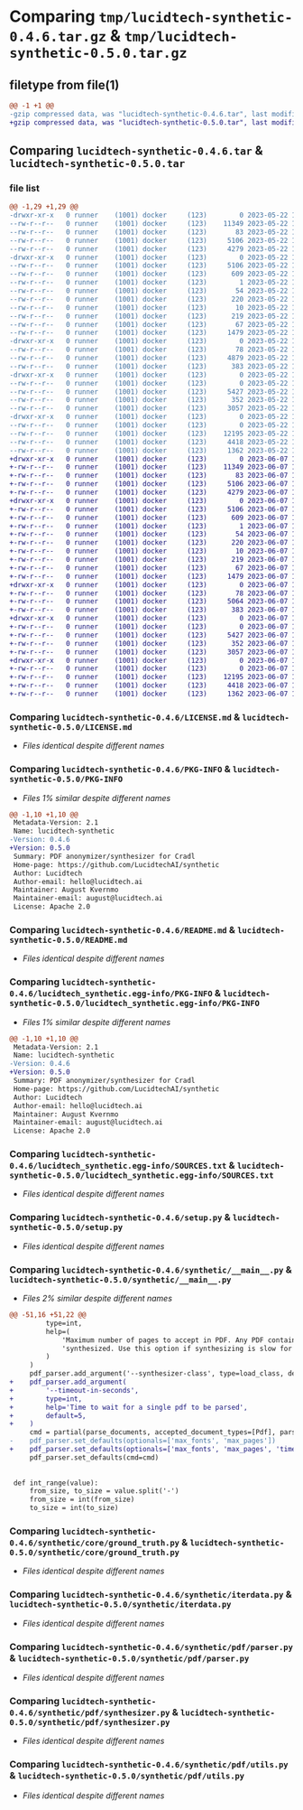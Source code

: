 # Comparing `tmp/lucidtech-synthetic-0.4.6.tar.gz` & `tmp/lucidtech-synthetic-0.5.0.tar.gz`

## filetype from file(1)

```diff
@@ -1 +1 @@
-gzip compressed data, was "lucidtech-synthetic-0.4.6.tar", last modified: Mon May 22 13:47:28 2023, max compression
+gzip compressed data, was "lucidtech-synthetic-0.5.0.tar", last modified: Wed Jun  7 11:42:23 2023, max compression
```

## Comparing `lucidtech-synthetic-0.4.6.tar` & `lucidtech-synthetic-0.5.0.tar`

### file list

```diff
@@ -1,29 +1,29 @@
-drwxr-xr-x   0 runner    (1001) docker     (123)        0 2023-05-22 13:47:28.281624 lucidtech-synthetic-0.4.6/
--rw-r--r--   0 runner    (1001) docker     (123)    11349 2023-05-22 13:47:15.000000 lucidtech-synthetic-0.4.6/LICENSE.md
--rw-r--r--   0 runner    (1001) docker     (123)       83 2023-05-22 13:47:15.000000 lucidtech-synthetic-0.4.6/MANIFEST.in
--rw-r--r--   0 runner    (1001) docker     (123)     5106 2023-05-22 13:47:28.281624 lucidtech-synthetic-0.4.6/PKG-INFO
--rw-r--r--   0 runner    (1001) docker     (123)     4279 2023-05-22 13:47:15.000000 lucidtech-synthetic-0.4.6/README.md
-drwxr-xr-x   0 runner    (1001) docker     (123)        0 2023-05-22 13:47:28.277624 lucidtech-synthetic-0.4.6/lucidtech_synthetic.egg-info/
--rw-r--r--   0 runner    (1001) docker     (123)     5106 2023-05-22 13:47:28.000000 lucidtech-synthetic-0.4.6/lucidtech_synthetic.egg-info/PKG-INFO
--rw-r--r--   0 runner    (1001) docker     (123)      609 2023-05-22 13:47:28.000000 lucidtech-synthetic-0.4.6/lucidtech_synthetic.egg-info/SOURCES.txt
--rw-r--r--   0 runner    (1001) docker     (123)        1 2023-05-22 13:47:28.000000 lucidtech-synthetic-0.4.6/lucidtech_synthetic.egg-info/dependency_links.txt
--rw-r--r--   0 runner    (1001) docker     (123)       54 2023-05-22 13:47:28.000000 lucidtech-synthetic-0.4.6/lucidtech_synthetic.egg-info/entry_points.txt
--rw-r--r--   0 runner    (1001) docker     (123)      220 2023-05-22 13:47:28.000000 lucidtech-synthetic-0.4.6/lucidtech_synthetic.egg-info/requires.txt
--rw-r--r--   0 runner    (1001) docker     (123)       10 2023-05-22 13:47:28.000000 lucidtech-synthetic-0.4.6/lucidtech_synthetic.egg-info/top_level.txt
--rw-r--r--   0 runner    (1001) docker     (123)      219 2023-05-22 13:47:15.000000 lucidtech-synthetic-0.4.6/requirements.txt
--rw-r--r--   0 runner    (1001) docker     (123)       67 2023-05-22 13:47:28.281624 lucidtech-synthetic-0.4.6/setup.cfg
--rw-r--r--   0 runner    (1001) docker     (123)     1479 2023-05-22 13:47:15.000000 lucidtech-synthetic-0.4.6/setup.py
-drwxr-xr-x   0 runner    (1001) docker     (123)        0 2023-05-22 13:47:28.277624 lucidtech-synthetic-0.4.6/synthetic/
--rw-r--r--   0 runner    (1001) docker     (123)       78 2023-05-22 13:47:15.000000 lucidtech-synthetic-0.4.6/synthetic/__init__.py
--rw-r--r--   0 runner    (1001) docker     (123)     4879 2023-05-22 13:47:15.000000 lucidtech-synthetic-0.4.6/synthetic/__main__.py
--rw-r--r--   0 runner    (1001) docker     (123)      383 2023-05-22 13:47:15.000000 lucidtech-synthetic-0.4.6/synthetic/__version__.py
-drwxr-xr-x   0 runner    (1001) docker     (123)        0 2023-05-22 13:47:28.281624 lucidtech-synthetic-0.4.6/synthetic/core/
--rw-r--r--   0 runner    (1001) docker     (123)        0 2023-05-22 13:47:15.000000 lucidtech-synthetic-0.4.6/synthetic/core/__init__.py
--rw-r--r--   0 runner    (1001) docker     (123)     5427 2023-05-22 13:47:15.000000 lucidtech-synthetic-0.4.6/synthetic/core/ground_truth.py
--rw-r--r--   0 runner    (1001) docker     (123)      352 2023-05-22 13:47:15.000000 lucidtech-synthetic-0.4.6/synthetic/core/synthesizer.py
--rw-r--r--   0 runner    (1001) docker     (123)     3057 2023-05-22 13:47:15.000000 lucidtech-synthetic-0.4.6/synthetic/iterdata.py
-drwxr-xr-x   0 runner    (1001) docker     (123)        0 2023-05-22 13:47:28.281624 lucidtech-synthetic-0.4.6/synthetic/pdf/
--rw-r--r--   0 runner    (1001) docker     (123)        0 2023-05-22 13:47:15.000000 lucidtech-synthetic-0.4.6/synthetic/pdf/__init__.py
--rw-r--r--   0 runner    (1001) docker     (123)    12195 2023-05-22 13:47:15.000000 lucidtech-synthetic-0.4.6/synthetic/pdf/parser.py
--rw-r--r--   0 runner    (1001) docker     (123)     4418 2023-05-22 13:47:15.000000 lucidtech-synthetic-0.4.6/synthetic/pdf/synthesizer.py
--rw-r--r--   0 runner    (1001) docker     (123)     1362 2023-05-22 13:47:15.000000 lucidtech-synthetic-0.4.6/synthetic/pdf/utils.py
+drwxr-xr-x   0 runner    (1001) docker     (123)        0 2023-06-07 11:42:23.501045 lucidtech-synthetic-0.5.0/
+-rw-r--r--   0 runner    (1001) docker     (123)    11349 2023-06-07 11:42:07.000000 lucidtech-synthetic-0.5.0/LICENSE.md
+-rw-r--r--   0 runner    (1001) docker     (123)       83 2023-06-07 11:42:07.000000 lucidtech-synthetic-0.5.0/MANIFEST.in
+-rw-r--r--   0 runner    (1001) docker     (123)     5106 2023-06-07 11:42:23.501045 lucidtech-synthetic-0.5.0/PKG-INFO
+-rw-r--r--   0 runner    (1001) docker     (123)     4279 2023-06-07 11:42:07.000000 lucidtech-synthetic-0.5.0/README.md
+drwxr-xr-x   0 runner    (1001) docker     (123)        0 2023-06-07 11:42:23.501045 lucidtech-synthetic-0.5.0/lucidtech_synthetic.egg-info/
+-rw-r--r--   0 runner    (1001) docker     (123)     5106 2023-06-07 11:42:23.000000 lucidtech-synthetic-0.5.0/lucidtech_synthetic.egg-info/PKG-INFO
+-rw-r--r--   0 runner    (1001) docker     (123)      609 2023-06-07 11:42:23.000000 lucidtech-synthetic-0.5.0/lucidtech_synthetic.egg-info/SOURCES.txt
+-rw-r--r--   0 runner    (1001) docker     (123)        1 2023-06-07 11:42:23.000000 lucidtech-synthetic-0.5.0/lucidtech_synthetic.egg-info/dependency_links.txt
+-rw-r--r--   0 runner    (1001) docker     (123)       54 2023-06-07 11:42:23.000000 lucidtech-synthetic-0.5.0/lucidtech_synthetic.egg-info/entry_points.txt
+-rw-r--r--   0 runner    (1001) docker     (123)      220 2023-06-07 11:42:23.000000 lucidtech-synthetic-0.5.0/lucidtech_synthetic.egg-info/requires.txt
+-rw-r--r--   0 runner    (1001) docker     (123)       10 2023-06-07 11:42:23.000000 lucidtech-synthetic-0.5.0/lucidtech_synthetic.egg-info/top_level.txt
+-rw-r--r--   0 runner    (1001) docker     (123)      219 2023-06-07 11:42:07.000000 lucidtech-synthetic-0.5.0/requirements.txt
+-rw-r--r--   0 runner    (1001) docker     (123)       67 2023-06-07 11:42:23.501045 lucidtech-synthetic-0.5.0/setup.cfg
+-rw-r--r--   0 runner    (1001) docker     (123)     1479 2023-06-07 11:42:07.000000 lucidtech-synthetic-0.5.0/setup.py
+drwxr-xr-x   0 runner    (1001) docker     (123)        0 2023-06-07 11:42:23.501045 lucidtech-synthetic-0.5.0/synthetic/
+-rw-r--r--   0 runner    (1001) docker     (123)       78 2023-06-07 11:42:07.000000 lucidtech-synthetic-0.5.0/synthetic/__init__.py
+-rw-r--r--   0 runner    (1001) docker     (123)     5064 2023-06-07 11:42:07.000000 lucidtech-synthetic-0.5.0/synthetic/__main__.py
+-rw-r--r--   0 runner    (1001) docker     (123)      383 2023-06-07 11:42:07.000000 lucidtech-synthetic-0.5.0/synthetic/__version__.py
+drwxr-xr-x   0 runner    (1001) docker     (123)        0 2023-06-07 11:42:23.501045 lucidtech-synthetic-0.5.0/synthetic/core/
+-rw-r--r--   0 runner    (1001) docker     (123)        0 2023-06-07 11:42:07.000000 lucidtech-synthetic-0.5.0/synthetic/core/__init__.py
+-rw-r--r--   0 runner    (1001) docker     (123)     5427 2023-06-07 11:42:07.000000 lucidtech-synthetic-0.5.0/synthetic/core/ground_truth.py
+-rw-r--r--   0 runner    (1001) docker     (123)      352 2023-06-07 11:42:07.000000 lucidtech-synthetic-0.5.0/synthetic/core/synthesizer.py
+-rw-r--r--   0 runner    (1001) docker     (123)     3057 2023-06-07 11:42:07.000000 lucidtech-synthetic-0.5.0/synthetic/iterdata.py
+drwxr-xr-x   0 runner    (1001) docker     (123)        0 2023-06-07 11:42:23.501045 lucidtech-synthetic-0.5.0/synthetic/pdf/
+-rw-r--r--   0 runner    (1001) docker     (123)        0 2023-06-07 11:42:07.000000 lucidtech-synthetic-0.5.0/synthetic/pdf/__init__.py
+-rw-r--r--   0 runner    (1001) docker     (123)    12195 2023-06-07 11:42:07.000000 lucidtech-synthetic-0.5.0/synthetic/pdf/parser.py
+-rw-r--r--   0 runner    (1001) docker     (123)     4418 2023-06-07 11:42:07.000000 lucidtech-synthetic-0.5.0/synthetic/pdf/synthesizer.py
+-rw-r--r--   0 runner    (1001) docker     (123)     1362 2023-06-07 11:42:07.000000 lucidtech-synthetic-0.5.0/synthetic/pdf/utils.py
```

### Comparing `lucidtech-synthetic-0.4.6/LICENSE.md` & `lucidtech-synthetic-0.5.0/LICENSE.md`

 * *Files identical despite different names*

### Comparing `lucidtech-synthetic-0.4.6/PKG-INFO` & `lucidtech-synthetic-0.5.0/PKG-INFO`

 * *Files 1% similar despite different names*

```diff
@@ -1,10 +1,10 @@
 Metadata-Version: 2.1
 Name: lucidtech-synthetic
-Version: 0.4.6
+Version: 0.5.0
 Summary: PDF anonymizer/synthesizer for Cradl
 Home-page: https://github.com/LucidtechAI/synthetic
 Author: Lucidtech
 Author-email: hello@lucidtech.ai
 Maintainer: August Kvernmo
 Maintainer-email: august@lucidtech.ai
 License: Apache 2.0
```

### Comparing `lucidtech-synthetic-0.4.6/README.md` & `lucidtech-synthetic-0.5.0/README.md`

 * *Files identical despite different names*

### Comparing `lucidtech-synthetic-0.4.6/lucidtech_synthetic.egg-info/PKG-INFO` & `lucidtech-synthetic-0.5.0/lucidtech_synthetic.egg-info/PKG-INFO`

 * *Files 1% similar despite different names*

```diff
@@ -1,10 +1,10 @@
 Metadata-Version: 2.1
 Name: lucidtech-synthetic
-Version: 0.4.6
+Version: 0.5.0
 Summary: PDF anonymizer/synthesizer for Cradl
 Home-page: https://github.com/LucidtechAI/synthetic
 Author: Lucidtech
 Author-email: hello@lucidtech.ai
 Maintainer: August Kvernmo
 Maintainer-email: august@lucidtech.ai
 License: Apache 2.0
```

### Comparing `lucidtech-synthetic-0.4.6/lucidtech_synthetic.egg-info/SOURCES.txt` & `lucidtech-synthetic-0.5.0/lucidtech_synthetic.egg-info/SOURCES.txt`

 * *Files identical despite different names*

### Comparing `lucidtech-synthetic-0.4.6/setup.py` & `lucidtech-synthetic-0.5.0/setup.py`

 * *Files identical despite different names*

### Comparing `lucidtech-synthetic-0.4.6/synthetic/__main__.py` & `lucidtech-synthetic-0.5.0/synthetic/__main__.py`

 * *Files 2% similar despite different names*

```diff
@@ -51,16 +51,22 @@
         type=int,
         help=(
             'Maximum number of pages to accept in PDF. Any PDF containing more pages than --max-pages will not be '
             'synthesized. Use this option if synthesizing is slow for some PDFs.'
         )
     )
     pdf_parser.add_argument('--synthesizer-class', type=load_class, default=BasicPdfSynthesizer)
+    pdf_parser.add_argument(
+        '--timeout-in-seconds',
+        type=int,
+        help='Time to wait for a single pdf to be parsed',
+        default=5,
+    )
     cmd = partial(parse_documents, accepted_document_types=[Pdf], parse_fn=parse_pdf)
-    pdf_parser.set_defaults(optionals=['max_fonts', 'max_pages'])
+    pdf_parser.set_defaults(optionals=['max_fonts', 'max_pages', 'timeout_in_seconds'])
     pdf_parser.set_defaults(cmd=cmd)
 
 
 def int_range(value):
     from_size, to_size = value.split('-')
     from_size = int(from_size)
     to_size = int(to_size)
```

### Comparing `lucidtech-synthetic-0.4.6/synthetic/core/ground_truth.py` & `lucidtech-synthetic-0.5.0/synthetic/core/ground_truth.py`

 * *Files identical despite different names*

### Comparing `lucidtech-synthetic-0.4.6/synthetic/iterdata.py` & `lucidtech-synthetic-0.5.0/synthetic/iterdata.py`

 * *Files identical despite different names*

### Comparing `lucidtech-synthetic-0.4.6/synthetic/pdf/parser.py` & `lucidtech-synthetic-0.5.0/synthetic/pdf/parser.py`

 * *Files identical despite different names*

### Comparing `lucidtech-synthetic-0.4.6/synthetic/pdf/synthesizer.py` & `lucidtech-synthetic-0.5.0/synthetic/pdf/synthesizer.py`

 * *Files identical despite different names*

### Comparing `lucidtech-synthetic-0.4.6/synthetic/pdf/utils.py` & `lucidtech-synthetic-0.5.0/synthetic/pdf/utils.py`

 * *Files identical despite different names*

